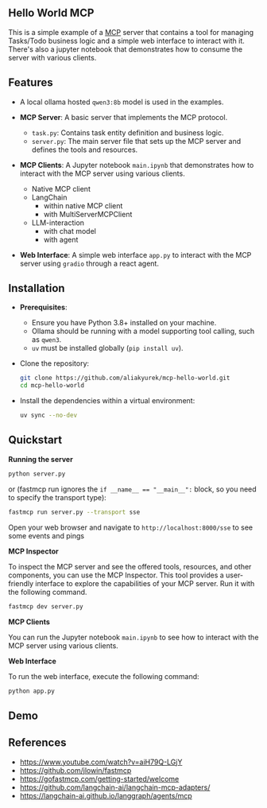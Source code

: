 ## Hello World MCP
This is a simple example of a [MCP](https://gofastmcp.com/) server that contains a tool for managing Tasks/Todo business logic and a simple web interface to interact with it. There's also a jupyter notebook that demonstrates how to consume the server with various clients.

## Features
- A local ollama hosted `qwen3:8b` model is used in the examples.
- **MCP Server**: A basic server that implements the MCP protocol.
  - `task.py`: Contains task entity definition and business logic.
  - `server.py`: The main server file that sets up the MCP server and defines the tools and resources.

- **MCP Clients**: A Jupyter notebook `main.ipynb` that demonstrates how to interact with the MCP server using various clients.
  - Native MCP client
  - LangChain
    - within native MCP client
    - with MultiServerMCPClient
  - LLM-interaction
    - with chat model
    - with agent

- **Web Interface**: A simple web interface `app.py` to interact with the MCP server using `gradio` through a react agent.
 
## Installation
- **Prerequisites**:
  - Ensure you have Python 3.8+ installed on your machine.
  - Ollama should be running with a model supporting tool calling, such as `qwen3`.
  - `uv` must be installed globally (`pip install uv`).

- Clone the repository:
  ```bash
  git clone https://github.com/aliakyurek/mcp-hello-world.git 
  cd mcp-hello-world
  ```

- Install the dependencies within a virtual environment:
  ```bash
  uv sync --no-dev
  ```

## Quickstart
**Running the server**
```bash
python server.py
```
or (fastmcp run ignores the `if __name__ == "__main__":` block, so you need to specify the transport type):
```bash
fastmcp run server.py --transport sse
```
Open your web browser and navigate to `http://localhost:8000/sse` to see some events and pings

**MCP Inspector**

To inspect the MCP server and see the offered tools, resources, and other components, you can use the MCP Inspector. This tool provides a user-friendly interface to explore the capabilities of your MCP server. Run it with the following command.
```bash
fastmcp dev server.py
```
**MCP Clients**

You can run the Jupyter notebook `main.ipynb` to see how to interact with the MCP server using various clients.

**Web Interface**

To run the web interface, execute the following command:
```bash
python app.py
```

## Demo



## References
* https://www.youtube.com/watch?v=aiH79Q-LGjY
* https://github.com/jlowin/fastmcp
* https://gofastmcp.com/getting-started/welcome
* https://github.com/langchain-ai/langchain-mcp-adapters/
* https://langchain-ai.github.io/langgraph/agents/mcp
